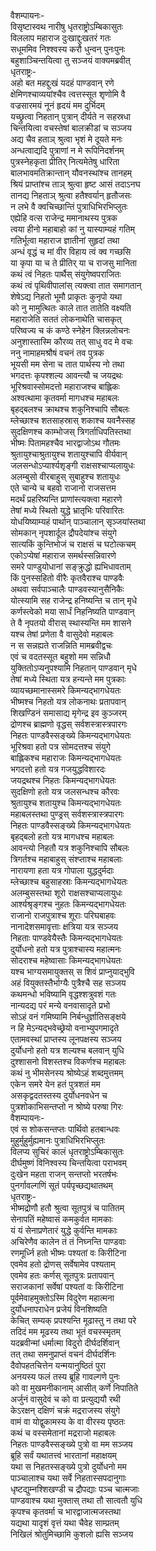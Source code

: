 वैशम्पायनः-  
विसृष्टास्वथ नारीषु धृतराष्ट्रोऽम्बिकासुतः  
विललाप महाराज दुःखाद्दुःखतरं गतः  
सधूममिव निश्श्वस्य करौ धुन्वन् पुनःपुनः  
बहुशाञ्चिन्तयित्वा तु सञ्जयं वाक्यमब्रवीत्  
धृतराष्ट्रः-  
अहो बत महद्दुःखं यदहं पाण्डवान् रणे  
क्षेमिणश्चाव्ययांश्चैव त्वत्तस्सूत शृणोमि वै  
वज्रसारमयं नूनं हृदयं मम दुर्भिदम्  
यच्छ्रुत्वा निहतान् पुत्रान् दीर्यते न सहस्रधा  
चिन्तयित्वा वचस्तेषां बालक्रीडां च सञ्जय  
अद्य चैव हताञ् श्रुत्वा भृशं मे दूयते मनः  
अन्धत्वाद्यदि पुत्राणां न मे रूपिनिदर्शनम्  
पुत्रस्नेहकृता प्रीतिर् नित्यमेतेषु धारिता  
बालभावमतिक्रान्तान् यौवनस्थांश्च तानहम्  
श्रियं प्राप्तांश्च ताञ् श्रुत्वा हृष्ट आसं तदाऽनघ  
तानद्य निहताञ् श्रुत्वा हतैश्वर्यान् हृतौजसः  
न लभे वै क्वचिच्छान्तिं पुत्राधिभिरभिप्लुतः  
एह्येहि वत्स राजेन्द्र ममानाथस्य पुत्रक  
त्वया हीनो महाबाहो कां नु यास्याम्यहं गतिम्  
गतिर्भूत्वा महाराज ज्ञातीनां सुहृदां तथा  
अन्धं वृद्धं च मां वीर विहाय त्वं क्व गच्छसि  
या कृपा या च ते प्रीतिर् या च राजसु मानिता  
कथं त्वं निहतः पार्थैस् संयुगेष्वपराजितः  
कथं त्वं पृथिवीपालांस् त्यक्त्वा तात समागतान्  
शेषेऽद्य निहतो भूमौ प्राकृतः कुनृपो यथा  
को नु मामुत्थितः काले तात तातेति वक्ष्यति  
महाराजेति सततं लोकनाथेति चासकृत्  
परिष्वज्य च कं कण्ठे स्नेहेन क्लिन्नलोचनः  
अनुशास्तास्मि कौरव्य तत् साधु वद मे वचः  
ननु नामाहमश्रौषं वचनं तव पुत्रक  
भूयसी मम सेना च तात पार्थस्य नो तथा  
भगदत्तः कृपश्शल्य आवन्त्यौ च जयद्रथः  
भूरिश्रवास्सोमदत्तो महाराजश्च बाह्लिकः  
अश्वत्थामा कृतवर्मा मागधश्च महाबलः  
बृहद्बलश्च क्राथश्च शकुनिश्चापि सौबलः  
म्लेच्छाश्च शतसाहस्रास् शकाश्च यवनैस्सह  
सुदक्षिणश्च काम्भोजस् त्रिगर्ताधिपतिस्तथा  
भीष्मः पितामहश्चैव भारद्वाजोऽथ गौतमः  
श्रुतायुश्चाश्रुतायुश्च शतायुश्चापि वीर्यवान्  
जलसन्धोऽप्यार्श्यशृङ्गी राक्षसश्चाप्यलायुधः  
अलम्बुसो वीरबाहुस् सुबाहुश्च शतायुधः  
एते चान्ये च बहवो राजानो राजसत्तम  
मदर्थं प्रहरिष्यन्ति प्राणांस्त्यक्त्वा महारणे  
तेषां मध्ये स्थितो युद्धे भ्रातृभिः परिवारितः  
योधयिष्याम्यहं पार्थान् पाञ्चालान् सृञ्जयांस्तथा  
सोमकान् नृपशार्दूल द्रौपदेयांश्च संयुगे  
सात्यकिं कुन्तिभोजं च राक्षसं च घटोत्कचम्  
एकोऽप्येषां महाराज समर्थस्सन्निवारणे  
समरे पाण्डुयोधानां सङ्क्रुद्धो ह्यभिधावताम्  
किं पुनस्सहितो वीरैः कृतवैराश्च पाण्डवैः  
अथवा सर्वपाञ्चालैः पाण्डवस्यानुसैनिकैः  
योत्स्यामि सह राजेन्द्र हनिष्यन्ति च तान् मृधे  
कर्णस्त्वेको मया सार्धं निहनिष्यति पाण्डवान्  
ते वै नृपतयो वीरास् स्थास्यन्ति मम शासने  
यश्च तेषां प्रणेता वै वासुदेवो महाबलः  
न स सन्नह्यते राजन्निति मामब्रवीद्वचः  
एवं च वदतस्सूत बहुशो मम सन्निधौ  
युक्तितोऽप्यनुपश्यामि निहतान् पाण्डवान् मृधे  
तेषां मध्ये स्थिता यत्र हन्यन्ते मम पुत्रकाः  
व्यायच्छमानास्समरे किमन्यद्भागधेयतः  
भीष्मश्च निहतो यत्र लोकनाथः प्रतापवान्  
शिखण्डिनं समासाद्य मृगेन्द्र इव कुञ्जरम्  
द्रोणश्च ब्राह्मणो वृद्धस् सर्वशस्त्रास्त्रपारगः  
निहतः पाण्डवैस्सङ्ख्ये किमन्यद्भागधेयतः  
भूरिश्रवा हतो पत्र सोमदत्तश्च संयुगे  
बाह्लिकश्च महाराजः किमन्यद्भागधेयतः  
भगदत्तो हतो यत्र गजयुद्धविशारदः  
जयद्रथश्च निहतः किमन्यद्भागधेयतः  
सुदक्षिणो हतो यत्र जलसन्धश्च कौरवः  
श्रुतायुश्च शतायुश्च किमन्यद्भागधेयतः  
महाबलस्तथा पुण्ड्रस् सर्वशस्त्रास्त्रपारगः  
निहतः पाण्डवैस्सङ्ख्ये किमन्यद्भागधेयतः  
बृहद्बलो हतो यत्र मागधश्च महाबलः  
आवन्त्यो निहतौ यत्र शकुनिश्चापि सौबलः  
त्रिगर्तश्च महाबाहुस् संश्प्ताश्च महाबलाः  
नारायणा हता यत्र गोपाला युद्धदुर्मदाः  
म्लेच्छाश्च बहुसाहस्राः किमन्यद्भागधेयतः  
अलम्बुसस्तथा शूरो राक्षसश्चाप्यलायुधः  
आर्श्यश्रृङ्गश्च नुहतः किमन्यद्भागधेयतः  
राजानो राजपुत्राश्च शूराः परिघबाहवः  
नानादेशसमावृत्ताः क्षत्रिया यत्र सञ्जय  
निहताः पाण्डवेयैस्तैः किमन्यद्भागधेयतः  
दुर्योधनो हतो यत्र पुत्राश्चास्य महात्मनः  
सोदराश्च महेष्वासाः किमन्यद्भागधेयतः  
यश्च भाग्यसमायुक्तस् स शिवं प्राप्नुयाद्भुवि  
अहं वियुक्तस्तैर्भाग्यैः पुत्रैश्चै सह सञ्जय  
कथमन्धो भविष्यामि वृद्धश्शत्रुवशं गतः  
नान्यदद्य परं मन्ये वनवासादृते प्रभो  
सोऽहं वनं गमिष्यामि निर्बन्धुर्ज्ञातिसङ्क्षये  
न हि मेऽन्यद्भवेच्छ्रेयो वनाभ्युपगमादृते  
एतामवस्थां प्राप्तस्य लूनपक्षस्य सञ्जय  
दुर्योधनो हतो यत्र शल्यश्च बलवान् युधि  
दुश्शासनो विशस्तश्च विकर्णश्च महाबलः  
कथं नु भीमसेनस्य श्रोष्येऽहं शब्दमुत्तमम्  
एकेन समरे येन हतं पुत्रशतं मम  
असकृद्वदतस्तस्य दुर्योधनवधेन च  
पुत्रशोकाभिसन्तप्तो न श्रोष्ये परुषा गिरः  
वैशम्पायनः-  
एवं स शोकसन्तप्तः पार्थिवो हतबान्धवः  
मुहुर्मुहुर्मुह्यमानः पुत्राधिभिरभिप्लुतः  
विलप्य सुचिरं कालं धृतराष्ट्रोऽम्बिकासुतः  
दीर्घमुष्णं विनिश्वस्य चिन्तयित्वा पराभवम्  
दुःखेन महता राजन् सन्तप्तो भरतर्षभः  
पुनर्गावल्गणिं सूतं पर्यपृच्छद्यथातथम्  
धृतराष्ट्रः-  
भीष्मद्रोणौ हतौ श्रुत्वा सूतपुत्रं च पातितम्  
सेनापतिं महेष्वासं कमकुर्वत मामकाः  
यं यं सेनाप्रणेतारं युद्धे कुर्वन्ति मामकाः  
अचिरेणैव कालेन तं तं निघ्नन्ति पाण्डवाः  
रणमूर्ध्नि हतो भीष्मः पश्यतां वः किरीटिना  
एवमेव हतो द्रोणस् सर्वेषामेव पश्यताम्  
एवमेव हतः कर्णस् सूतपुत्रः प्रतापवान्  
सराजकानां सर्वेषां पश्यतां वः किरीटिना  
पूर्वमेवाहमुक्तोऽस्मि विदुरेण महात्मना  
दुर्योधनापराधेन प्रजेयं विनशिष्यति  
केचित् सम्यक् प्रपश्यन्ति मूढास्तु न तथा परे  
तदिदं मम मूढस्य तथा भूतं वचस्स्मृतम्  
यदब्रवीन्मां धर्मात्मा विदुरो दीर्घदर्शिवान्  
तत् तथा समनुप्राप्तं वचनं दीर्घदर्शिनः  
दैवोपहतचित्तेन यन्मयानुष्ठितं पुरा  
अनयस्य फलं तस्य ब्रूहि गावल्गणे पुनः  
को वा मुखमनीकानाम् आसीत् कर्णे निपातिते  
अर्जुनं वासुदेवं च को वा प्रत्युद्ययौ रथी  
केऽरक्षन् दक्षिणं चक्रं मद्रराजस्य संयुगे  
वामं वा योद्वुकामस्य के वा वीरस्य पृष्ठतः  
कथं च वस्समेतानां मद्रराजो महाबलः  
निहतः पाण्डवैस्सङ्ख्ये पुत्रो वा मम सञ्जय  
ब्रूहि सर्वं यथातत्त्वं भारतानां महाक्षयम्  
यथा स निहतस्सङ्ख्ये पुत्रो दुर्योधनो मम  
पाञ्चालाश्च यथा सर्वे निहतास्सपदानुगाः  
धृष्टद्युम्नश्शिखण्डी च द्रौपद्याः पञ्च चात्मजाः  
पाण्डवाश्च यथा मुक्तास् तथा तौ सात्वतौ युधि  
कृपश्च कृतवर्मा च भारद्वाजात्मजस्तथा  
यद्यथा यादृशं वृत्तं यथा चैवेह साम्प्रतम्  
निखिलं श्रोतुमिच्छामि कुशलो ह्यसि सञ्जय  

